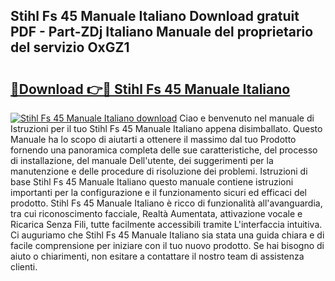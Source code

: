 ## Stihl Fs 45 Manuale Italiano Download gratuit PDF - Part-ZDj Italiano Manuale del proprietario del servizio OxGZ1

# <h2><a href="http://dfafl5.blite.top/?on=Stihl+Fs+45+Manuale+Italiano">🔗Download 👉🔴 Stihl Fs 45 Manuale Italiano</a></h2>

[![Stihl Fs 45 Manuale Italiano download](https://i.imgur.com/lujVjoI.png)](http://dfafl5.blite.top/?on=Stihl+Fs+45+Manuale+Italiano)
Ciao e benvenuto nel manuale di Istruzioni per il tuo Stihl Fs 45 Manuale Italiano appena disimballato. Questo Manuale ha lo scopo di aiutarti a ottenere il massimo dal tuo Prodotto fornendo una panoramica completa delle sue caratteristiche, del processo di installazione, del manuale Dell'utente, dei suggerimenti per la manutenzione e delle procedure di risoluzione dei problemi. Istruzioni di base Stihl Fs 45 Manuale Italiano questo manuale contiene istruzioni importanti per la configurazione e il funzionamento sicuri ed efficaci del prodotto. Stihl Fs 45 Manuale Italiano è ricco di funzionalità all'avanguardia, tra cui riconoscimento facciale, Realtà Aumentata, attivazione vocale e Ricarica Senza Fili, tutte facilmente accessibili tramite L'interfaccia intuitiva. Ci auguriamo che Stihl Fs 45 Manuale Italiano sia stata una guida chiara e di facile comprensione per iniziare con il tuo nuovo prodotto. Se hai bisogno di aiuto o chiarimenti, non esitare a contattare il nostro team di assistenza clienti.

